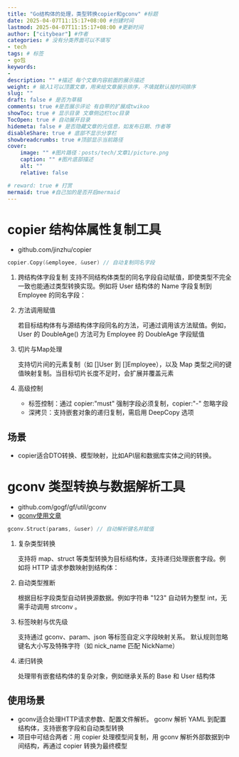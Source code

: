 ```yaml
---
title: "Go结构体的处理，类型转换copier和gconv" #标题
date: 2025-04-07T11:15:17+08:00 #创建时间
lastmod: 2025-04-07T11:15:17+08:00 #更新时间
author: ["citybear"] #作者
categories: # 没有分类界面可以不填写
- tech
tags: # 标签
- go包
keywords: 
- 
description: "" #描述 每个文章内容前面的展示描述
weight: # 输入1可以顶置文章，用来给文章展示排序，不填就默认按时间排序
slug: ""
draft: false # 是否为草稿
comments: true #是否展示评论 有自带的扩展成twikoo
showToc: true # 显示目录 文章侧边栏toc目录
TocOpen: true # 自动展开目录
hidemeta: false # 是否隐藏文章的元信息，如发布日期、作者等
disableShare: true # 底部不显示分享栏
showbreadcrumbs: true #顶部显示当前路径
cover:
    image: "" #图片路径：posts/tech/文章1/picture.png
    caption: "" #图片底部描述
    alt: ""
    relative: false

# reward: true # 打赏
mermaid: true #自己加的是否开启mermaid
---
```


# copier 结构体属性复制工具
- github.com/jinzhu/copier 

``` go
copier.Copy(&employee, &user) // 自动复制同名字段
```
1. 跨结构体字段复制
    支持不同结构体类型的同名字段自动赋值，即使类型不完全一致也能通过类型转换实现。例如将 User 结构体的 Name 字段复制到 Employee 的同名字段：

2. 方法调用赋值

    若目标结构体有与源结构体字段同名的方法，可通过调用该方法赋值。例如，User 的 DoubleAge() 方法可为 Employee 的 DoubleAge 字段赋值 
3. 切片与Map处理

    支持切片间的元素复制（如 []User 到 []Employee），以及 Map 类型之间的键值映射复制。当目标切片长度不足时，会扩展并覆盖元素 
4. 高级控制
   - 标签控制：通过 copier:"must" 强制字段必须复制，copier:"-" 忽略字段 
   - 深拷贝：支持嵌套对象的递归复制，需启用 DeepCopy 选项

## 场景
- copier适合DTO转换、模型映射，比如API层和数据库实体之间的转换。

# gconv 类型转换与数据解析工具
- github.com/gogf/gf/util/gconv
- [gconv使用文章](https://segmentfault.com/a/1190000016859013)
``` go
gconv.Struct(params, &user) // 自动解析键名并赋值
```
1. 复杂类型转换

    支持将 map、struct 等类型转换为目标结构体，支持递归处理嵌套字段。例如将 HTTP 请求参数映射到结构体：
2. 自动类型推断

    根据目标字段类型自动转换源数据。例如字符串 "123" 自动转为整型 int，无需手动调用 strconv 。
3. 标签映射与优先级
   
    支持通过 gconv、param、json 等标签自定义字段映射关系。
    默认规则忽略键名大小写及特殊字符（如 nick_name 匹配 NickName）
4. 递归转换
   
    处理带有嵌套结构体的复杂对象，例如继承关系的 Base 和 User 结构体 

## 使用场景
- gconv适合处理HTTP请求参数、配置文件解析。 gconv 解析 YAML 到配置结构体，支持嵌套字段和自动类型转换
- 项目中可结合两者：用 copier 处理模型间复制，用 gconv 解析外部数据到中间结构，再通过 copier 转换为最终模型